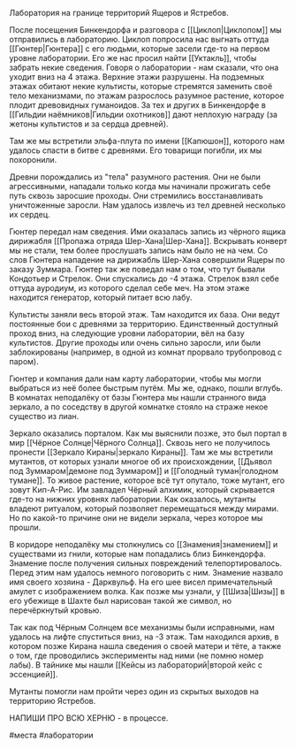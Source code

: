 Лаборатория на границе территорий Ящеров и Ястребов. 

После посещения Бинкендорфа и разговора с [[Циклоп|Циклопом]] мы отправились в лабораторию. Циклоп попросила нас выгнать оттуда [[Гюнтер|Гюнтера]] с его людьми, которые засели где-то на первом уровне лаборатории. Его же нас просил найти [[Уктакль]], чтобы забрать некие сведения.
Говоря о лаборатории - нам сказали, что она уходит вниз на 4 этажа. Верхние этажи разрушены. На подземных этажах обитают некие культисты, которые стремятся заменить своё тело механизмами, по этажам разрослось разумное растение, которое плодит древовидных гуманоидов. За тех и других в Бинкендорфе в [[Гильдии наёмников|Гильдии охотников]] дают неплохую награду (за жетоны культистов и за сердца древней).

Там же мы встретили эльфа-плута по имени [[Капюшон]], которого нам удалось спасти в битве с древнями. Его товарищи погибли, их мы похоронили.

Древни порождались из "тела" разумного растения. Они не были агрессивными, нападали только когда мы начинали прожигать себе путь сквозь заросшие проходы. Они стремились восстанавливать уничтоженные заросли. Нам удалось извлечь из тел древней несколько их сердец.

Гюнтер передал нам сведения. Ими оказалась запись из чёрного ящика дирижабля [[Пропажа отряда Шер-Хана|Шер-Хана]]. Вскрывать конверт мы не стали, тем более прослушать запись нам было не на чем. Со слов Гюнтера нападение на дирижабль Шер-Хана совершили Ящеры по заказу Зуммара. Гюнтер так же поведал нам о том, что тут бывали Кондотьер и Стрелок. Они спускались до -4 этажа. Стрелок взял себе оттуда ауродиум, из которого сделал себе меч. На этом этаже находится генератор, который питает всю лабу.

Культисты заняли весь второй этаж. Там находится их база. Они ведут постоянные бои с древнями за территорию. Единственный доступный проход вниз, на следующие уровни лаборатории, вёл на базу культистов. Другие проходы или очень сильно заросли, или были заблокированы (например, в одной из комнат прорвало трубопровод с паром).

Гюнтер и компания дали нам карту лаборатории, чтобы мы могли выбраться из неё более быстрым путём. Мы же, однако, пошли вглубь. В комнатах неподалёку от базы Гюнтера мы нашли странного вида зеркало, а по соседству в другой комнатке стояло на страже некое существо из лиан.

Зеркало оказались порталом. Как мы выяснили позже, это был портал в мир [[Чёрное Солнце|Чёрного Солнца]]. Сквозь него не получилось пронести [[Зеркало Кираны|зеркало Кираны]]. Там же мы встретили мутантов, от которых узнали многое об их происхождении, [[Дьявол под Зуммаром|демоне под Зуммаром]] и [[Голодный туман|голодном тумане]]. То живое растение, которое всё тут опутало, тоже мутант, его зовут Кип-А-Рис. Им завладел Чёрный алхимик, который скрывается где-то на нижних уровнях лаборатории. Как оказалось, мутанты владеют ритуалом, который позволяет перемещаться между мирами. Но по какой-то причине они не видели зеркала, через которое мы прошли.

В коридоре неподалёку мы столкнулись со [[Знамения|знамением]] и существами из гнили, которые нам попадались близ Бинкендорфа. Знамение после получения сильных повреждений телепортировалось. Перед этим нам удалось немного поговорить с ним. Знамение назвало имя своего хозяина - Дарквульф. На его шее висел примечательный амулет с изображением волка. Как позже мы узнали, у [[Шиза|Шизы]] в его убежище в Шахте был нарисован такой же символ, но перечёркнутый кровью.

Так как под Чёрным Солнцем все механизмы были исправными, нам удалось на лифте спуститься вниз, на -3 этаж. Там находился архив, в котором позже Кирана нашла сведения о своей матери и тёте, а также о том, где проводились эксперименты над ними (не помню номер лабы). В тайнике мы нашли [[Кейсы из лабораторий|второй кейс с эссенцией]].

Мутанты помогли нам пройти через один из скрытых выходов на территорию Ястребов. 

НАПИШИ ПРО ВСЮ ХЕРНЮ - в процессе.

#места #лаборатории
